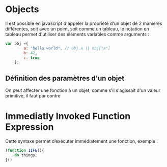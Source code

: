 # Objects

Il est possible en javascript d'appeler la propriété d'un objet de 2 manières différentes, soit avec un point, soit comme un tableau, le notation en tableau permet d'utiliser des éléments variables comme arguments :
```javascript
var obj ={
	    a: "hello world", // obj.a || obj["a"]
	    b: 42,
	    c: true
	};
```

## Définition des paramètres d'un objet

On peut affecter une fonction à un objet, comme s'il s'agissait d'un valeur primitive, il faut par contre 

# Immediatly Invoked Function Expression
Cette syntaxe permet d’exécuter immédiatement une fonction, exemple :
```javascript
(function IIFE(){
    do things;
}()
```
<!--stackedit_data:
eyJoaXN0b3J5IjpbLTY2OTkxOTc2MiwtMTQ3MDA3OTg0OCwxMD
Y4MTI0NjM4XX0=
-->